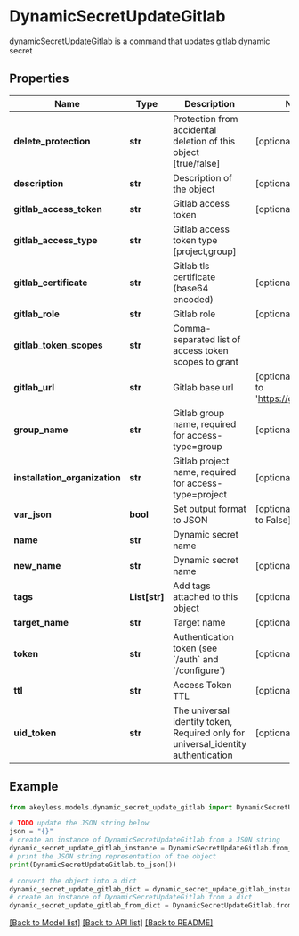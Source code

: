# DynamicSecretUpdateGitlab

dynamicSecretUpdateGitlab is a command that updates gitlab dynamic secret

## Properties

Name | Type | Description | Notes
------------ | ------------- | ------------- | -------------
**delete_protection** | **str** | Protection from accidental deletion of this object [true/false] | [optional] 
**description** | **str** | Description of the object | [optional] 
**gitlab_access_token** | **str** | Gitlab access token | [optional] 
**gitlab_access_type** | **str** | Gitlab access token type [project,group] | 
**gitlab_certificate** | **str** | Gitlab tls certificate (base64 encoded) | [optional] 
**gitlab_role** | **str** | Gitlab role | [optional] 
**gitlab_token_scopes** | **str** | Comma-separated list of access token scopes to grant | 
**gitlab_url** | **str** | Gitlab base url | [optional] [default to 'https://gitlab.com/']
**group_name** | **str** | Gitlab group name, required for access-type&#x3D;group | [optional] 
**installation_organization** | **str** | Gitlab project name, required for access-type&#x3D;project | [optional] 
**var_json** | **bool** | Set output format to JSON | [optional] [default to False]
**name** | **str** | Dynamic secret name | 
**new_name** | **str** | Dynamic secret name | [optional] 
**tags** | **List[str]** | Add tags attached to this object | [optional] 
**target_name** | **str** | Target name | [optional] 
**token** | **str** | Authentication token (see &#x60;/auth&#x60; and &#x60;/configure&#x60;) | [optional] 
**ttl** | **str** | Access Token TTL | [optional] 
**uid_token** | **str** | The universal identity token, Required only for universal_identity authentication | [optional] 

## Example

```python
from akeyless.models.dynamic_secret_update_gitlab import DynamicSecretUpdateGitlab

# TODO update the JSON string below
json = "{}"
# create an instance of DynamicSecretUpdateGitlab from a JSON string
dynamic_secret_update_gitlab_instance = DynamicSecretUpdateGitlab.from_json(json)
# print the JSON string representation of the object
print(DynamicSecretUpdateGitlab.to_json())

# convert the object into a dict
dynamic_secret_update_gitlab_dict = dynamic_secret_update_gitlab_instance.to_dict()
# create an instance of DynamicSecretUpdateGitlab from a dict
dynamic_secret_update_gitlab_from_dict = DynamicSecretUpdateGitlab.from_dict(dynamic_secret_update_gitlab_dict)
```
[[Back to Model list]](../README.md#documentation-for-models) [[Back to API list]](../README.md#documentation-for-api-endpoints) [[Back to README]](../README.md)



